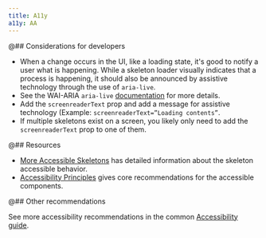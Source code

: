 ```yaml
---
title: A11y
a11y: AA
---
```


@## Considerations for developers

- When a change occurs in the UI, like a loading state, it's good to notify a user what is happening. While a skeleton loader visually indicates that a process is happening, it should also be announced by assistive technology through the use of `aria-live`.
- See the WAI-ARIA `aria-live` [documentation](https://www.w3.org/TR/wai-aria-1.1/#aria-live) for more details.
- Add the `screenreaderText` prop and add a message for assistive technology (Example: `screenreaderText=”Loading contents”`.
- If multiple skeletons exist on a screen, you likely only need to add the `screenreaderText` prop to one of them.

@## Resources

- [More Accessible Skeletons](https://adrianroselli.com/2020/11/more-accessible-skeletons.html) has detailed information about the skeleton accessible behavior.
- [Accessibility Principles](https://www.w3.org/WAI/fundamentals/accessibility-principles/) gives core recommendations for the accessible components.

@## Other recommendations

See more accessibility recommendations in the common [Accessibility guide](/core-principles/a11y/).
